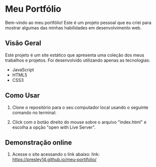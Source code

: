 # Meu Portfólio

Bem-vindo ao meu portfólio! Este é um projeto pessoal que eu criei para mostrar algumas das minhas habilidades em desenvolvimento web.

## Visão Geral

Este projeto é um site estático que apresenta uma coleção dos meus trabalhos e projetos. Foi desenvolvido utilizando apenas as  tecnologias:

- JavaScript
- HTML5
- CSS3

## Como Usar

1. Clone o repositório para o seu computador local usando o seguinte comando no terminal:

2. Click com o botão direito do mouse sobre o arquivo "index.html" e escolha a opção "open with Live Server".


## Demonstração online

1. Acesse o site acessando o link abaixo:
link: https://presley14.github.io/meu-portifolio/
